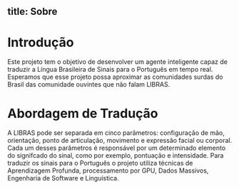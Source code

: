 title: Sobre
---
# Introdução

Este projeto tem o objetivo de desenvolver um agente inteligente capaz de traduzir a Língua Brasileira de Sinais para o Português em tempo real. Esperamos que esse projeto possa aproximar as comunidades surdas do Brasil das comunidade ouvintes que não falam LIBRAS.

# Abordagem de Tradução

A LIBRAS pode ser separada em cinco parâmetros: configuração de mão, orientação, ponto de articulação, movimento e expressão facial ou corporal. Cada um desses parâmetros é responsável por um determinado elemento do signifcado do sinal, como por exemplo, pontuação e intensidade. Para traduzir os sinais para o Português o projeto utiliza técnicas de Aprendizagem Profunda, processamento por GPU, Dados Massivos, Engenharia de Software e Linguística.
